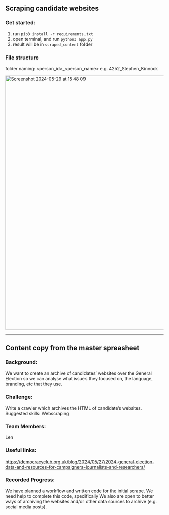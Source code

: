 ## Scraping candidate websites 

### Get started: 
1. run  `pip3 install -r requirements.txt`
2. open terminal, and run `python3 app.py`
3. result will be in `scraped_content` folder 

### File structure
folder naming: <person_id>_<person_name>  e.g. 4252_Stephen_Kinnock

<img width="807" alt="Screenshot 2024-05-29 at 15 48 09" src="https://github.com/CampaignLab/scraping-candidate-websites/assets/128807685/1ae6df1d-0aa8-402a-9680-807f427f08f2">

----
## Content copy from the master spreasheet 
### Background: 
We want to create an archive of candidates’ websites over the General Election so we can analyse what issues they focused on, the language, branding, etc that they use.
### Challenge: 
Write a crawler which archives the HTML of candidate’s websites. 
Suggested skills: 
Webscraping
### Team Members: 
Len
### Useful links:
https://democracyclub.org.uk/blog/2024/05/27/2024-general-election-data-and-resources-for-campaigners-journalists-and-researchers/

### Recorded Progress:
We have planned a workflow and written code for the initial scrape.
We need help to complete this code, specifically 
We also are open to better ways of archiving the websites and/or other data sources to archive (e.g. social media posts).


